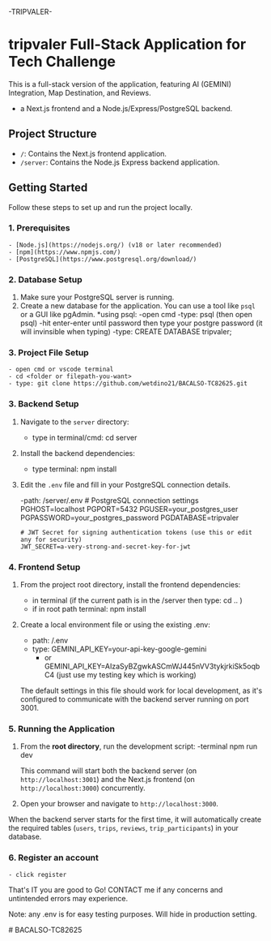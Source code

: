 -TRIPVALER-

# tripvaler Full-Stack Application for Tech Challenge

This is a full-stack version of the application, featuring AI (GEMINI) Integration, Map Destination, and Reviews.

- a Next.js frontend and a Node.js/Express/PostgreSQL backend.

## Project Structure

- `/`: Contains the Next.js frontend application.
- `/server`: Contains the Node.js Express backend application.

## Getting Started

Follow these steps to set up and run the project locally.

### 1. Prerequisites
    - [Node.js](https://nodejs.org/) (v18 or later recommended)
    - [npm](https://www.npmjs.com/)
    - [PostgreSQL](https://www.postgresql.org/download/)

### 2. Database Setup

1.  Make sure your PostgreSQL server is running.
2.  Create a new database for the application. You can use a tool like `psql` or a GUI like pgAdmin.
    *using psql:
        -open cmd
        -type: psql (then open psql)
        -hit enter-enter until password then type your postgre password (it will invinsible when typing)
        -type: CREATE DATABASE tripvaler;

### 3. Project File Setup
    - open cmd or vscode terminal
    - cd <folder or filepath-you-want>
    - type: git clone https://github.com/wetdino21/BACALSO-TC82625.git

### 3. Backend Setup

1.  Navigate to the `server` directory:
    - type in terminal/cmd: cd server

2.  Install the backend dependencies:
    - type terminal: npm install
    
3.  Edit the `.env` file and fill in your PostgreSQL connection details.

    -path: /server/.env
        # PostgreSQL connection settings
        PGHOST=localhost
        PGPORT=5432
        PGUSER=your_postgres_user
        PGPASSWORD=your_postgres_password
        PGDATABASE=tripvaler

        # JWT Secret for signing authentication tokens (use this or edit any for security)
        JWT_SECRET=a-very-strong-and-secret-key-for-jwt
    

### 4. Frontend Setup

1.  From the project root directory, install the frontend dependencies:
    - in terminal (if the current path is in the /server then type: cd .. )
    - if in root path terminal: npm install
    
2.  Create a local environment file or using the existing .env:
     - path: /.env
     - type: GEMINI_API_KEY=your-api-key-google-gemini 
        - or GEMINI_API_KEY=AIzaSyBZgwkASCmWJ445nVV3tykjrkiSk5oqbC4 (just use my testing key which is working)


    The default settings in this file should work for local development, as it's configured to communicate with the backend server running on port 3001.

### 5. Running the Application

1.  From the **root directory**, run the development script:
    -terminal
        npm run dev
   
    This command will start both the backend server (on `http://localhost:3001`) and the Next.js frontend (on `http://localhost:3000`) concurrently.

2.  Open your browser and navigate to `http://localhost:3000`.

When the backend server starts for the first time, it will automatically create the required tables (`users`, `trips`, `reviews`, `trip_participants`) in your database.

### 6. Register an account
    - click register


 That's IT you are good to Go! CONTACT me if any concerns and untintended errors may experience.

Note: any .env is for easy testing purposes. Will hide in production setting.

#   B A C A L S O - T C 8 2 6 2 5 
 
 
